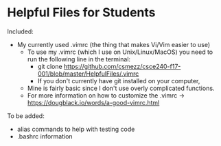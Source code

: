 # Helpful Files for Students
Included:
- My currently used .vimrc (the thing that makes Vi/Vim easier to use)
  - To use my .vimrc (which I use on Unix/Linux/MacOS) you need to run the following line in the terminal:
    - git clone https://github.com/csmezz/csce240-f17-001/blob/master/HelpfulFiles/.vimrc
    - If you don't currently have git installed on your computer, 
  - Mine is fairly basic since I don't use overly complicated functions.
  - For more information on how to customize the .vimrc -> https://dougblack.io/words/a-good-vimrc.html
  
To be added:
- alias commands to help with testing code
- .bashrc information
